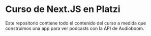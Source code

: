 # Curso de Next.JS en Platzi

Este repositorio contiene todo el contenido del curso a medida que construimos una app para ver podcasts con la API de Audioboom.
